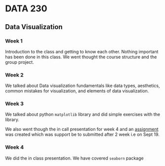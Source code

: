 # DATA 230

## Data Visualization

### Week 1

Introduction to the class and getting to know each other. Nothing important has been done in this class.
We went thought the course structure and the group project.

### Week 2

We talked about Data visualization fundamentals like data types, aesthetics, common mistakes for visualization, and elements of data visualization.

### Week 3

We talked about python `matplotlib` library and did simple exercises with the library.

We also went though the in call presentation for week 4 and an [assignment](https://sjsu.instructure.com/courses/1576684/assignments/6768185) was created which was support be to submitted after 2 week i.e on Sept 19.

### Week 4

We did the in class presentation. We have covered `seaborn` package
